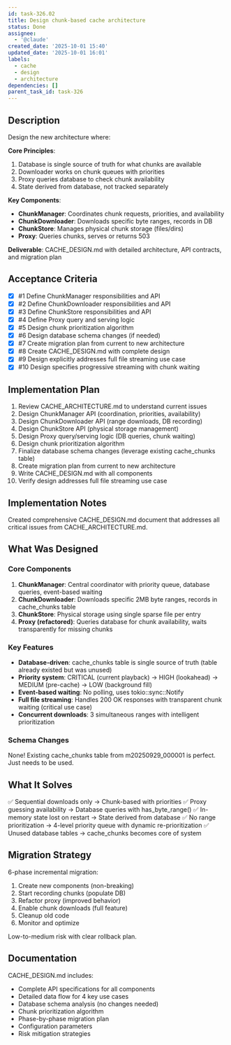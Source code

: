 ```yaml
---
id: task-326.02
title: Design chunk-based cache architecture
status: Done
assignee:
  - '@claude'
created_date: '2025-10-01 15:40'
updated_date: '2025-10-01 16:01'
labels:
  - cache
  - design
  - architecture
dependencies: []
parent_task_id: task-326
---
```


## Description

Design the new architecture where:

**Core Principles**:
1. Database is single source of truth for what chunks are available
2. Downloader works on chunk queues with priorities
3. Proxy queries database to check chunk availability
4. State derived from database, not tracked separately

**Key Components**:
- **ChunkManager**: Coordinates chunk requests, priorities, and availability
- **ChunkDownloader**: Downloads specific byte ranges, records in DB
- **ChunkStore**: Manages physical chunk storage (files/dirs)
- **Proxy**: Queries chunks, serves or returns 503

**Deliverable**: CACHE_DESIGN.md with detailed architecture, API contracts, and migration plan

## Acceptance Criteria
<!-- AC:BEGIN -->
- [x] #1 Define ChunkManager responsibilities and API
- [x] #2 Define ChunkDownloader responsibilities and API
- [x] #3 Define ChunkStore responsibilities and API
- [x] #4 Define Proxy query and serving logic
- [x] #5 Design chunk prioritization algorithm
- [x] #6 Design database schema changes (if needed)
- [x] #7 Create migration plan from current to new architecture
- [x] #8 Create CACHE_DESIGN.md with complete design
- [x] #9 Design explicitly addresses full file streaming use case
- [x] #10 Design specifies progressive streaming with chunk waiting
<!-- AC:END -->


## Implementation Plan

1. Review CACHE_ARCHITECTURE.md to understand current issues
2. Design ChunkManager API (coordination, priorities, availability)
3. Design ChunkDownloader API (range downloads, DB recording)
4. Design ChunkStore API (physical storage management)
5. Design Proxy query/serving logic (DB queries, chunk waiting)
6. Design chunk prioritization algorithm
7. Finalize database schema changes (leverage existing cache_chunks table)
8. Create migration plan from current to new architecture
9. Write CACHE_DESIGN.md with all components
10. Verify design addresses full file streaming use case


## Implementation Notes

Created comprehensive CACHE_DESIGN.md document that addresses all critical issues from CACHE_ARCHITECTURE.md.


## What Was Designed

### Core Components
1. **ChunkManager**: Central coordinator with priority queue, database queries, event-based waiting
2. **ChunkDownloader**: Downloads specific 2MB byte ranges, records in cache_chunks table
3. **ChunkStore**: Physical storage using single sparse file per entry
4. **Proxy (refactored)**: Queries database for chunk availability, waits transparently for missing chunks

### Key Features
- **Database-driven**: cache_chunks table is single source of truth (table already existed but was unused)
- **Priority system**: CRITICAL (current playback) → HIGH (lookahead) → MEDIUM (pre-cache) → LOW (background fill)
- **Event-based waiting**: No polling, uses tokio::sync::Notify
- **Full file streaming**: Handles 200 OK responses with transparent chunk waiting (critical use case)
- **Concurrent downloads**: 3 simultaneous ranges with intelligent prioritization

### Schema Changes
None! Existing cache_chunks table from m20250929_000001 is perfect. Just needs to be used.

## What It Solves

✅ Sequential downloads only → Chunk-based with priorities
✅ Proxy guessing availability → Database queries with has_byte_range()
✅ In-memory state lost on restart → State derived from database
✅ No range prioritization → 4-level priority queue with dynamic re-prioritization
✅ Unused database tables → cache_chunks becomes core of system

## Migration Strategy

6-phase incremental migration:
1. Create new components (non-breaking)
2. Start recording chunks (populate DB)
3. Refactor proxy (improved behavior)
4. Enable chunk downloads (full feature)
5. Cleanup old code
6. Monitor and optimize

Low-to-medium risk with clear rollback plan.

## Documentation

CACHE_DESIGN.md includes:
- Complete API specifications for all components
- Detailed data flow for 4 key use cases
- Database schema analysis (no changes needed)
- Chunk prioritization algorithm
- Phase-by-phase migration plan
- Configuration parameters
- Risk mitigation strategies
